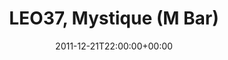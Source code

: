 ---
templateKey: event
guid: 089691a1-6eab-11ea-99c5-002590d1d1b0
date: 2011-12-21T22:00:00+00:00
eventTime: '10pm'
title: LEO37, Mystique (M Bar)
artist: LEO37
city: Taipei
venue: Mystique (M Bar)
group: LEO37
---